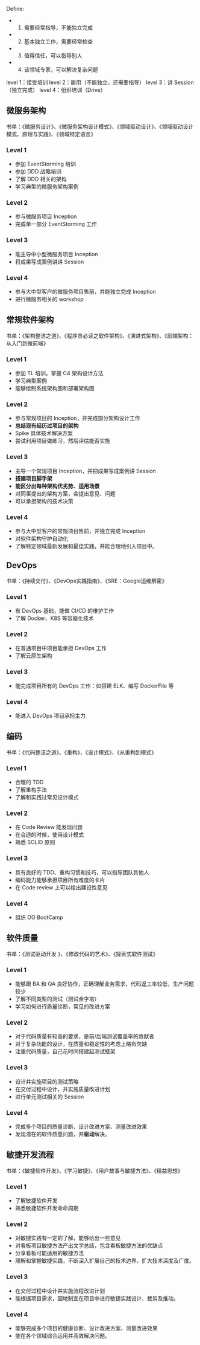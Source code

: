 Define:

 - 1. 需要经常指导，不能独立完成
 - 2. 基本独立工作，需要经常检查
 - 3. 值得信任，可以指导别人
 - 4. 该领域专家，可以解决复杂问题

level 1：接受培训
level 2：能用（不能独立，还需要指导）
level 3：讲 Session（独立完成）
level 4：组织培训（Drive）

## 微服务架构

书单：《微服务设计》、《微服务架构设计模式》、《领域驱动设计》、《领域驱动设计模式、原理与实践》、《领域特定语言》

### Level 1

 - 参加 EventStorming 培训
 - 参加 DDD 战略培训
 - 了解 DDD 相关的架构
 - 学习典型的微服务架构案例

### Level 2

 - 参与微服务项目 Inception
 - 完成单一部分 EventStorming 工作

### Level 3

 - 能主导中小型微服务项目 Inception
 - 将成果写成案例讲讲 Session

### Level 4

 - 参与大中型客户的微服务项目售前，并能独立完成 Inception
 - 进行微服务相关的 workshop

## 常规软件架构

书单：《架构整洁之道》、《程序员必读之软件架构》、《演进式架构》、《前端架构：从入门到微前端》

### Level 1

 - 参加 TL 培训，掌握 C4 架构设计方法
 - 学习典型案例
 - 能够绘制系统架构图和部署架构图

### Level 2

 - 参与常规项目的 Inception，并完成部分架构设计工作
 - **总结现有经历过项目的架构**
 - Spike 具体技术解决方案
 - 尝试利用项目做练习，然后评估能否实施

### Level 3

 - 主导一个常规项目 Inception，并把成果写成案例讲 Session
 - **搭建项目脚手架**
 - **能区分出每种架构优劣势、适用场景**
 - 对同事提出的架构方案，会提出意见、问题
 - 可以承担架构的技术决策

### Level 4

 - 参与大中型客户的常规项目售前，并独立完成 Inception
 - 对软件架构守护自动化
 - 了解特定领域最新发展和最佳实践，并能合理地引入项目中。

## DevOps

书单：《持续交付》、《DevOps实践指南》、《SRE：Google运维解密》

### Level 1

 - 有 DevOps 基础，能做 CI/CD 的维护工作
 - 了解 Docker、K8S 等容器化技术

### Level 2

 - 在普通项目中项目能承担 DevOps 工作
 - 了解云原生架构

### Level 3

 - 能完成项目所有的 DevOps 工作：如搭建 ELK、编写 DockerFile 等

### Level 4

 - 能进入 DevOps 项目承担主力

## 编码

书单：《代码整洁之道》、《重构》、《设计模式》、《从重构到模式》

### Level 1

 - 合理的 TDD
 - 了解重构手法
 - 了解和实践过常见设计模式

### Level 2

 - 在 Code Review 能发现问题
 - 在合适的时候，使用设计模式
 - 熟悉 SOLID 原则

### Level 3

 - 具有良好的 TDD、重构习惯和技巧，可以指导团队其他人
 - 编码能力能够承担项目所有难度的卡片
 - 在 Code review 上可以给出建设性意见

### Level 4

 - 组织  OO BootCamp

## 软件质量

书单：《测试驱动开发 》、《修改代码的艺术》、《探索式软件测试》

### Level 1

 - 能够跟 BA 和 QA 良好协作，正确理解业务需求，代码返工率较低，生产问题较少
 - 了解不同类型的测试（测试金字塔）
 - 学习如何进行质量诊断，常见的改进方案

### Level 2

 - 对于代码质量有较高的要求，是前/后端测试覆盖率的贡献者
 - 对于复杂功能的设计，在质量和稳定性的考虑上略有欠缺
 - 注重代码质量，自己花时间搭建起测试框架

### Level 3

 - 设计并实施项目的测试策略
 - 在交付过程中设计，并实施质量改进计划
 - 进行单元测试相关的 Session

### Level 4

 - 完成多个项目的质量诊断、设计改进方案、测量改进效果
 - 发现潜在的软件质量问题，并**驱动**解决。

## 敏捷开发流程

书单：《敏捷软件开发》、《学习敏捷》、《用户故事与敏捷方法》、《精益思想》

### Level 1

 - 了解敏捷软件开发
 - 熟悉敏捷软件开发命命周期

### Level 2

 - 对敏捷实践有一定的了解，能够给出一些意见
 - 对看板项目敏捷方法产出文字总结，包含看板敏捷方法的优缺点
 - 分享看板可能适用的敏捷方法
 - 理解和掌握敏捷实践，不断深入扩展自己的技术边界，扩大技术深度及广度。

### Level 3

 - 在交付过程中设计并实施流程改进计划
 - 能根据项目需求，因地制宜在项目中进行敏捷实践设计、裁剪及推动。

### Level 4

 - 能够完成多个项目的健康诊断、设计改进方案、测量改进效果
 - 能在各个领域综合运用并高效解决问题。
